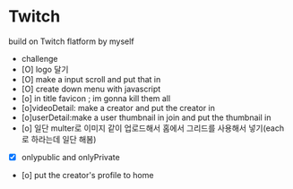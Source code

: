 # Twitch

build on Twitch flatform by myself

- challenge
- [O] logo 달기
- [O] make a input scroll and put that in
- [O] create down menu with javascript
- [o] in title favicon ; im gonna kill them all
- [o]videoDetail: make a creator and put the creator in
- [o]userDetail:make a user thumbnail in join and put the thumbnail in
- [o] 일단 multer로 이미지 같이 업로드해서 홈에서 그리드를 사용해서 넣기(each로 하라는데 일단 해봄)
- [x] onlypublic and onlyPrivate
- [o] put the creator's profile to home 

